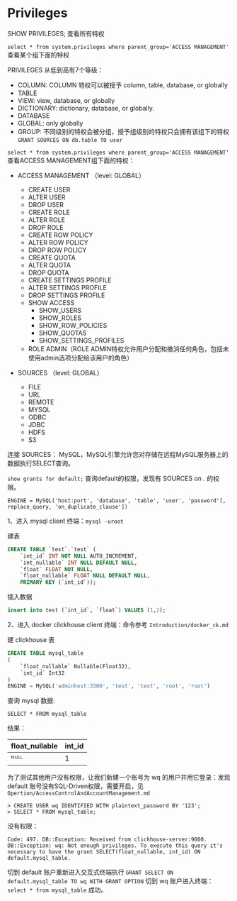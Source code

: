 # Privileges
SHOW PRIVILEGES; 查看所有特权

`select * from system.privileges where parent_group='ACCESS MANAGEMENT'` 查看某个组下面的特权

PRIVILEGES 从低到高有7个等级：
-  COLUMN: COLUMN 特权可以被授予 column, table, database, or globally
-  TABLE
-  VIEW: view, database, or globally
-  DICTIONARY: dictionary, database, or globally.
-  DATABASE
-  GLOBAL: only globally
-  GROUP: 不同级别的特权会被分组，授予组级别的特权只会拥有该组下的特权 `GRANT SOURCES ON db.table TO user`  
    
`select * from system.privileges where parent_group='ACCESS MANAGEMENT'` 查看ACCESS MANAGEMENT组下面的特权：

- ACCESS MANAGEMENT （level: GLOBAL）
    - CREATE USER
    - ALTER USER
    - DROP USER
    - CREATE ROLE
    - ALTER ROLE
    - DROP ROLE
    - CREATE ROW POLICY
    - ALTER ROW POLICY
    - DROP ROW POLICY
    - CREATE QUOTA
    - ALTER QUOTA
    - DROP QUOTA
    - CREATE SETTINGS PROFILE
    - ALTER SETTINGS PROFILE
    - DROP SETTINGS PROFILE
    - SHOW ACCESS
        - SHOW_USERS
        - SHOW_ROLES
        - SHOW_ROW_POLICIES
        - SHOW_QUOTAS
        - SHOW_SETTINGS_PROFILES
    - ROLE ADMIN（ROLE ADMIN特权允许用户分配和撤消任何角色，包括未使用admin选项分配给该用户的角色）
    
- SOURCES （level: GLOBAL）
  - FILE
  - URL
  - REMOTE
  - MYSQL
  - ODBC
  - JDBC
  - HDFS
  - S3
 
连接 SOURCES： MySQL，MySQL引擎允许您对存储在远程MySQL服务器上的数据执行SELECT查询。

`show grants for default;` 查询default的权限，发现有 SOURCES on *.* 的权限。

`ENGINE = MySQL('host:port', 'database', 'table', 'user', 'password'[, replace_query, 'on_duplicate_clause'])`

1、进入 mysql client 终端：`mysql -uroot`

建表
```sql
CREATE TABLE `test`.`test` (
    `int_id` INT NOT NULL AUTO_INCREMENT,
    `int_nullable` INT NULL DEFAULT NULL,
    `float` FLOAT NOT NULL,
    `float_nullable` FLOAT NULL DEFAULT NULL,
    PRIMARY KEY (`int_id`));
```
插入数据
```sql
insert into test (`int_id`, `float`) VALUES (1,2);
```

2、进入 docker clickhouse client 终端：命令参考 `Introduction/docker_ck.md` 

建 clickhouse 表
```sql
CREATE TABLE mysql_table
(
    `float_nullable` Nullable(Float32),
    `int_id` Int32
)
ENGINE = MySQL('adminhost:3306', 'test', 'test', 'root', 'root')
```
查询 mysql 数据:
```
SELECT * FROM mysql_table
```
结果：

|float_nullable|int_id|
|----|----|
|   ᴺᵁᴸᴸ |      1 |

为了测试其他用户没有权限，让我们新建一个账号为 wq 的用户并用它登录：发现 default 账号没有SQL-Driven权限，需要开启，见 `Opertion/AccessControlAndAccountManagement.md`
```
> CREATE USER wq IDENTIFIED WITH plaintext_password BY '123';
> SELECT * FROM mysql_table;
```

没有权限：
```
Code: 497. DB::Exception: Received from clickhouse-server:9000. DB::Exception: wq: Not enough privileges. To execute this query it's necessary to have the grant SELECT(float_nullable, int_id) ON default.mysql_table.
```
切到 default 账户重新进入交互式终端执行 `GRANT SELECT ON default.mysql_table TO wq WITH GRANT OPTION`
切到 wq 账户进入终端：`select * from mysql_table` 成功。
    